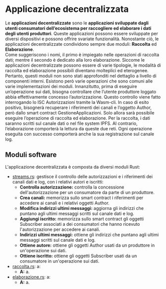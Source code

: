 # Applicazione decentralizzata
Le <strong>applicazioni decentralizzate</strong> sono le <strong>applicazioni sviluppate dagli utenti consumatori dell’ecosistema per raccogliere ed elaborare i dati degli utenti produttori</strong>. Queste applicazioni possono essere sviluppate per diversi dispositivi e possono offrire svariate funzionalità. Nonostante ciò, le applicazioni decentralizzate condividono sempre due moduli: <strong>Raccolta</strong> ed <strong>Elaborazione</strong>. 
<br>Come suggeriscono i nomi, il primo è impiegato nelle operazioni di raccolta dati; mentre il secondo è dedicato alla loro elaborazione. Siccome le applicazioni decentralizzate possono essere di varie tipologie, le modalità di raccolta ed elaborazione possibili diventano molteplici ed eterogenee. Pertanto, questi moduli non sono stati approfonditi nel dettaglio a livello di componenti interni. Esistono però varie operazioni che sono comuni alle varie implementazioni dei moduli. Innanzitutto, prima di eseguire un’operazione sui dati, bisogna controllare che l’utente produttore loggato abbia effettivamente concesso l’autorizzazione. Questo controllo viene fatto interrogando lo ISC Autorizzazioni tramite la Wasm-cli. In caso di esito positivo, bisognerà recuperare i riferimenti dei canali e l’oggetto Author, però dallo smart contract GestioneApplicazioni. Solo allora sarà possibile eseguire l’operazione di raccolta ed elaborazione. Per la raccolta, i dati saranno scritti sul canale dati o nel file system IPFS. Al contrario, l’elaborazione comporterà la lettura da queste due reti. Ogni operazione eseguita con successo comporterà anche la sua registrazione sul canale log.

## Moduli software
L'applicazione decentralizzata è composta da diversi moduli Rust:
- [streams.rs](https://github.com/Tesi-Magistrale-FP/applicazione_decentralizzata/blob/main/src/moduli/streams.rs): gestisce il controllo delle autorizzazioni e i riferimenti dei canali dati e log, con i relativi autori e iscritti:
  - <strong>Controlla autorizzazione:</strong> controlla la concessione dell'autorizzazione per un consumatore da parte di un produttore.
  - <strong>Crea canali:</strong> memorizza sullo smart contract i riferimenti per accedere ai canali e i relativi oggetti Author.
  - <strong>Modifica indirizzi ultimi messaggi:</strong> aggiorna gli indirizzi che puntano agli ultimi messaggi scritti sul canale dati e log.
  - <strong>Aggiungi iscritto:</strong> memorizza sullo smart contract gli oggetti Subscriber associati a dei consumatori che hanno ricevuto l'autorizzazione per accedere ai canali.
  - <strong>Indirizzi ultimi messaggi:</strong> ottiene gli indirizzi che puntano agli ultimi messaggi scritti sul canale dati e log.
  - <strong>Ottiene autore:</strong> ottiene gli oggetti Author usati da un produttore in un'operazione sui dati.
  - <strong>Ottiene iscritto:</strong> ottiene gli oggetti Subscriber usati da un consumatore in un'operazione sui dati.
- [raccolta.rs](https://github.com/Tesi-Magistrale-FP/applicazione_decentralizzata/blob/main/src/moduli/raccolta.rs): a:
  - <strong>A:</strong> a.
- [elaborazione.rs](https://github.com/Tesi-Magistrale-FP/applicazione_decentralizzata/blob/main/src/moduli/elaborazione.rs): a:
  - <strong>A:</strong> a.